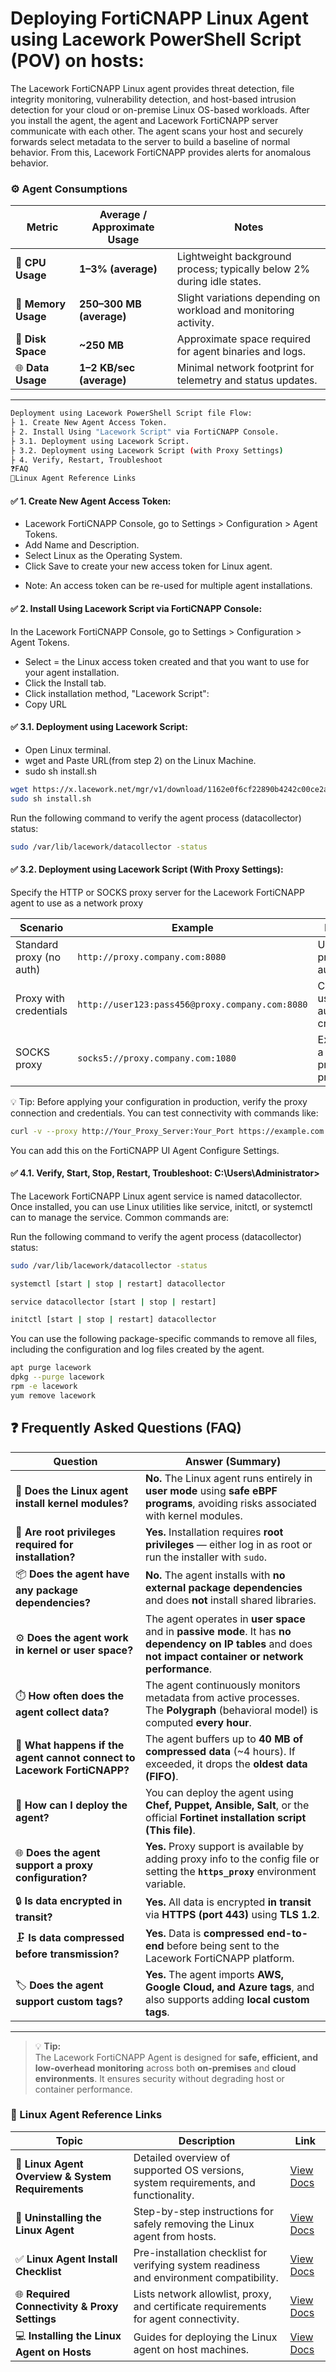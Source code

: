# Deploying FortiCNAPP Linux Agent using Lacework PowerShell Script (POV) on hosts:

The Lacework FortiCNAPP Linux agent provides threat detection, file integrity monitoring, vulnerability detection, and host-based intrusion detection for your cloud or on-premise Linux OS-based workloads.
After you install the agent, the agent and Lacework FortiCNAPP server communicate with each other. The agent scans your host and securely forwards select metadata to the server to build a baseline of normal behavior. From this, Lacework FortiCNAPP provides alerts for anomalous behavior.

### ⚙️ Agent Consumptions

| **Metric** | **Average / Approximate Usage** | **Notes** |
|-------------|---------------------------------|------------|
| 🧠 **CPU Usage** | **1–3% (average)** | Lightweight background process; typically below 2% during idle states. |
| 💾 **Memory Usage** | **250–300 MB (average)** | Slight variations depending on workload and monitoring activity. |
| 📂 **Disk Space** | **~250 MB** | Approximate space required for agent binaries and logs. |
| 🌐 **Data Usage** | **1–2 KB/sec (average)** | Minimal network footprint for telemetry and status updates. |

---
```bash
Deployment using Lacework PowerShell Script file Flow:
├ 1. Create New Agent Access Token. 
├ 2. Install Using "Lacework Script" via FortiCNAPP Console.
├ 3.1. Deployment using Lacework Script.
├ 3.2. Deployment using Lacework Script (with Proxy Settings)
├ 4. Verify, Restart, Troubleshoot
❓FAQ
🐧Linux Agent Reference Links
```
#### ✅ 1. Create New Agent Access Token:

- Lacework FortiCNAPP Console, go to Settings > Configuration > Agent Tokens.
- Add Name and Description.
- Select Linux as the Operating System.
- Click Save to create your new access token for Linux agent.
  
* Note: An access token can be re-used for multiple agent installations.

#### ✅ 2. Install Using Lacework Script via FortiCNAPP Console:
 In the Lacework FortiCNAPP Console, go to Settings > Configuration > Agent Tokens.
- Select = the Linux access token created and that you want to use for your agent installation.
- Click the Install tab.
- Click  installation method, "Lacework Script":
- Copy URL
  
#### ✅ 3.1. Deployment using Lacework Script:

 -  Open Linux terminal.
 -  wget and Paste URL(from step 2) on the Linux Machine.
 -  sudo sh install.sh

```bash
wget https://x.lacework.net/mgr/v1/download/1162e0f6cf22890b4242c00ce2a725c11341136575d77e23c1311566/install.sh
sudo sh install.sh
```
Run the following command to verify the agent process (datacollector) status:
```bash
sudo /var/lib/lacework/datacollector -status
```

#### ✅ 3.2. Deployment using Lacework Script (With Proxy Settings):
Specify the HTTP or SOCKS proxy server for the Lacework FortiCNAPP agent to use as a network proxy 

| **Scenario**             | **Example**                                     | **Description**                            |
| ------------------------ | ----------------------------------------------- | ------------------------------------------ |
| Standard proxy (no auth) | `http://proxy.company.com:8080`                 | Uses a basic proxy without authentication. |
| Proxy with credentials   | `http://user123:pass456@proxy.company.com:8080` | Connects using authentication credentials. |
| SOCKS proxy              | `socks5://proxy.company.com:1080`               | Example using a SOCKS5 proxy protocol.     |

💡 Tip:
Before applying your configuration in production, verify the proxy connection and credentials.
You can test connectivity with commands like:

```bash
curl -v --proxy http://Your_Proxy_Server:Your_Port https://example.com
```

You can add this on the FortiCNAPP UI Agent Configure Settings.

#### ✅ 4.1. Verify, Start, Stop, Restart, Troubleshoot: C:\Users\Administrator>

The Lacework FortiCNAPP Linux agent service is named datacollector. Once installed, you can use Linux utilities like service, initctl, or systemctl can to manage the service. Common commands are:  

Run the following command to verify the agent process (datacollector) status:
```bash
sudo /var/lib/lacework/datacollector -status
```
```bash
systemctl [start | stop | restart] datacollector
```
```bash
service datacollector [start | stop | restart]
```
```bash
initctl [start | stop | restart] datacollector
```

You can use the following package-specific commands to remove all files, including the configuration and log files created by the agent.  
```bash
apt purge lacework
dpkg --purge lacework
rpm -e lacework
yum remove lacework
```

## ❓ Frequently Asked Questions (FAQ)

| **Question** | **Answer (Summary)** |
|---------------|----------------------|
| 🧩 **Does the Linux agent install kernel modules?** | **No.** The Linux agent runs entirely in **user mode** using **safe eBPF programs**, avoiding risks associated with kernel modules. |
| 🔐 **Are root privileges required for installation?** | **Yes.** Installation requires **root privileges** — either log in as root or run the installer with `sudo`. |
| 📦 **Does the agent have any package dependencies?** | **No.** The agent installs with **no external package dependencies** and does **not** install shared libraries. |
| ⚙️ **Does the agent work in kernel or user space?** | The agent operates in **user space** and in **passive mode**. It has **no dependency on IP tables** and does **not impact container or network performance**. |
| ⏱️ **How often does the agent collect data?** | The agent continuously monitors metadata from active processes. The **Polygraph** (behavioral model) is computed **every hour**. |
| 💾 **What happens if the agent cannot connect to Lacework FortiCNAPP?** | The agent buffers up to **40 MB of compressed data** (~4 hours). If exceeded, it drops the **oldest data (FIFO)**. |
| 🚀 **How can I deploy the agent?** | You can deploy the agent using **Chef, Puppet, Ansible, Salt**, or the official **Fortinet installation script (This file)**. |
| 🌐 **Does the agent support a proxy configuration?** | **Yes.** Proxy support is available by adding proxy info to the config file or setting the **`https_proxy`** environment variable. |
| 🔒 **Is data encrypted in transit?** | **Yes.** All data is encrypted **in transit** via **HTTPS (port 443)** using **TLS 1.2**. |
| 🗜️ **Is data compressed before transmission?** | **Yes.** Data is **compressed end-to-end** before being sent to the Lacework FortiCNAPP platform. |
| 🏷️ **Does the agent support custom tags?** | **Yes.** The agent imports **AWS, Google Cloud, and Azure tags**, and also supports adding **local custom tags**. |

---

> 💡 **Tip:**  
> The Lacework FortiCNAPP Agent is designed for **safe, efficient, and low-overhead monitoring** across both **on-premises** and **cloud environments**. It ensures security without degrading host or container performance.




### 🐧 Linux Agent Reference Links

| **Topic** | **Description** | **Link** |
|------------|-----------------|----------|
| 🧠 **Linux Agent Overview & System Requirements** | Detailed overview of supported OS versions, system requirements, and functionality. | [View Docs](https://docs.fortinet.com/document/forticnapp/latest/administration-guide/698784/linux-agent-overview-and-system-requirements) |
| 🧹 **Uninstalling the Linux Agent** | Step-by-step instructions for safely removing the Linux agent from hosts. | [View Docs](https://docs.fortinet.com/document/forticnapp/latest/administration-guide/981809/uninstall-the-linux-agent) |
| ✅ **Linux Agent Install Checklist** | Pre-installation checklist for verifying system readiness and environment compatibility. | [View Docs](https://docs.fortinet.com/document/forticnapp/latest/administration-guide/376786/linux-agent-install-checklist) |
| 🌐 **Required Connectivity & Proxy Settings** | Lists network allowlist, proxy, and certificate requirements for agent connectivity. | [View Docs](https://docs.fortinet.com/document/forticnapp/latest/administration-guide/59862/required-connectivity-proxies-and-certificates-for-agents) |
| 💻 **Installing the Linux Agent on Hosts** | Guides for deploying the Linux agent on host machines. | [View Docs](https://docs.fortinet.com/document/forticnapp/latest/administration-guide/001333/install-on-hosts) |


